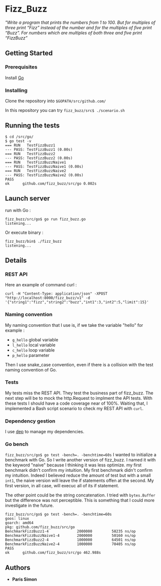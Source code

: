 # Fizz_Buzz

*"Write a program that prints the numbers from 1 to 100. But for multiples of three print “Fizz” instead of the number and for the multiples of five print “Buzz”. For numbers which are multiples of both three and five print “FizzBuzz”*

## Getting Started


### Prerequisites

Install [Go](https://golang.org/dl/)

### Installing

Clone the repository into `$GOPATH/src/github.com/`

In this repository you can try `fizz_buzz/src$ ./scenario.sh`

## Running the tests

```
$ cd /src/go/
$ go test -v
=== RUN   TestFizzBuzz1
--- PASS: TestFizzBuzz1 (0.00s)
=== RUN   TestFizzBuzz2
--- PASS: TestFizzBuzz2 (0.00s)
=== RUN   TestFizzBuzzNaive1
--- PASS: TestFizzBuzzNaive1 (0.00s)
=== RUN   TestFizzBuzzNaive2
--- PASS: TestFizzBuzzNaive2 (0.00s)
PASS
ok  	github.com/fizz_buzz/src/go	0.002s

```

## Launch server

run with Go :

```
fizz_buzz/src/go$ go run fizz_buzz.go 
listening...

```

Or execute binary :

```
fizz_buzz/bin$ ./fizz_buzz 
listening...

```


## Details

### REST API

Here an example of command curl :

`curl -H "Content-Type: application/json" -XPOST "http://localhost:8000/fizz_buzz/v1" -d '{"string1":"fizz","string2":"buzz","int1":3,"int2":5,"limit":15}'`

### Naming convention
My naming convention that I use is, if we take the variable "hello" for example :

* `g_hello` global variable
* `l_hello` local variable
* `c_hello` loop variable
* `p_hello` parameter

Then I use snake_case convention, even if there is a collision with the test naming convention of Go.

### Tests
My tests miss the REST API. They test the business part of fizz_buzz. The next step will be to mock the http.Request to implment the API tests. With these tests I should have a code coverage near of 100%.
Waiting that, I implemented a Bash script scenario to check my REST API with `curl`.

### Dependency gestion
I use [dep](https://golang.github.io/dep/docs/daily-dep.html) to manage my dependencies.

### Go bench
`fizz_buzz/src/go$ go test -bench=. -benchtime=60s`
I wanted to initialize a benchmark with Go. So I write another version of fizz_buzz. I named it with the keyword "naive" because I thinking it was less optimize. my first benchmark didn't confirm my intuition. My first benchmark didn't confirm my intuition. Indeed I believed reduce the amount of test but with a small `int1`, the naive version will leave the if statements offen at the second. My first version, in all case, will execuc all of its if statement.

The other point could be the string concatenation. I tried with `bytes.Buffer` but the difference was not perceptible. This is something that I could more investigate in the future.

```
fizz_buzz/src/go$ go test -bench=. -benchtime=60s
goos: linux
goarch: amd64
pkg: github.com/fizz_buzz/src/go
BenchmarkFizzBuzz1-4        	 2000000	     58235 ns/op
BenchmarkFizzBuzzNaive1-4   	 2000000	     50160 ns/op
BenchmarkFizzBuzz2-4        	 1000000	     64501 ns/op
BenchmarkFizzBuzzNaive2-4   	 1000000	     70405 ns/op
PASS
ok  	github.com/fizz_buzz/src/go	462.988s
```

## Authors

* **Paris Simon** 
